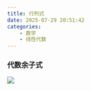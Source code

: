 ```yaml
---
title: 行列式
date: 2025-07-29 20:51:42
categories:
    - 数学
    - 线性代数
---
```


### 代数余子式
![](https://pub-35b33650d5944267a2f7969ac8f72430.r2.dev/e9b24525daa042a2a1e8373666c37e56.png)